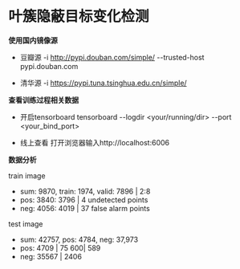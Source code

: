 <h1>叶簇隐蔽目标变化检测</h1>


**使用国内镜像源**

* 豆瓣源 
  -i http://pypi.douban.com/simple/ --trusted-host pypi.douban.com

* 清华源
  -i https://pypi.tuna.tsinghua.edu.cn/simple/
  

**查看训练过程相关数据**

* 开启tensorboard
  tensorboard --logdir <your/running/dir> --port <your_bind_port>
  
* 线上查看 打开浏览器输入http://localhost:6006


**数据分析**  

train image  
* sum: 9870, train: 1974, valid: 7896 | 2:8
* pos: 3840: 3796 | 4 undetected points
* neg: 4056: 4019 | 37 false alarm points

test image  
* sum: 42757, pos: 4784, neg: 37,973
* pos: 4709 | 75   600| 589
* neg: 35567 | 2406   

